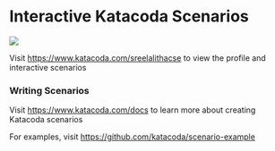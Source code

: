 # Interactive Katacoda Scenarios

[![](http://shields.katacoda.com/katacoda/sreelalithacse/count.svg)](https://www.katacoda.com/sreelalithacse "Get your profile on Katacoda.com")

Visit https://www.katacoda.com/sreelalithacse to view the profile and interactive scenarios

### Writing Scenarios
Visit https://www.katacoda.com/docs to learn more about creating Katacoda scenarios

For examples, visit https://github.com/katacoda/scenario-example
